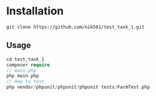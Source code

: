 # Installation

`git clone https://github.com/nik561/test_task_1.git`

## Usage


```php
cd test_task_1
composer require
// main.php
php main.php
// How to test
php vendor/phpunit/phpunit/phpunit tests/FarmTest.php
